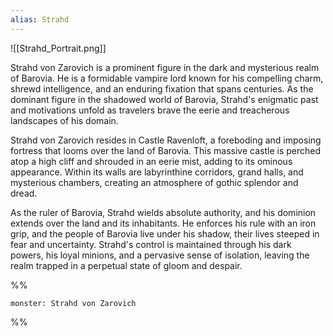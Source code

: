 ```yaml
---
alias: Strahd
---
```

![[Strahd_Portrait.png]]

Strahd von Zarovich is a prominent figure in the dark and mysterious realm of Barovia. He is a formidable vampire lord known for his compelling charm, shrewd intelligence, and an enduring fixation that spans centuries. As the dominant figure in the shadowed world of Barovia, Strahd's enigmatic past and motivations unfold as travelers brave the eerie and treacherous landscapes of his domain.

Strahd von Zarovich resides in Castle Ravenloft, a foreboding and imposing fortress that looms over the land of Barovia. This massive castle is perched atop a high cliff and shrouded in an eerie mist, adding to its ominous appearance. Within its walls are labyrinthine corridors, grand halls, and mysterious chambers, creating an atmosphere of gothic splendor and dread.

As the ruler of Barovia, Strahd wields absolute authority, and his dominion extends over the land and its inhabitants. He enforces his rule with an iron grip, and the people of Barovia live under his shadow, their lives steeped in fear and uncertainty. Strahd's control is maintained through his dark powers, his loyal minions, and a pervasive sense of isolation, leaving the realm trapped in a perpetual state of gloom and despair.



%%
```statblock
monster: Strahd von Zarovich
```




%%